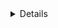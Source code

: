 
<details>
  

  <img align="left" alt="PullPushSingar's GitHub Stats" src="https://github-readme-stats.vercel.app/api?username=hubertkowal002000-gmail.com&show_icons=true&hide_border=false&title_color=ff652f&icon_color=FFE400&bg_color=09131B&text_color=ffffff&border_color=0c1a25" />

</details>
